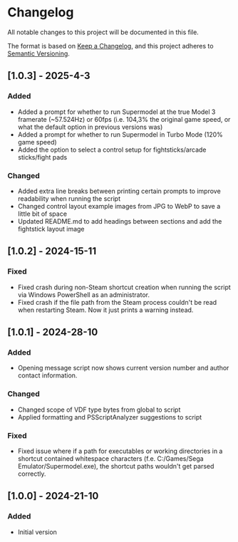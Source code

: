 # Changelog

All notable changes to this project will be documented in this file.

The format is based on [Keep a Changelog](https://keepachangelog.com/en/1.1.0/),
and this project adheres to [Semantic Versioning](https://semver.org/spec/v2.0.0.html).

## [1.0.3] - 2025-4-3

### Added

- Added a prompt for whether to run Supermodel at the true Model 3 framerate (~57.524Hz) or 60fps (i.e. 104,3% the original game speed, or what the default option in previous versions was)
- Added a prompt for whether to run Supermodel in Turbo Mode (120% game speed)
- Added the option to select a control setup for fightsticks/arcade sticks/fight pads

### Changed

- Added extra line breaks between printing certain prompts to improve readability when running the script
- Changed control layout example images from JPG to WebP to save a little bit of space
- Updated README.md to add headings between sections and add the fightstick layout image

## [1.0.2] - 2024-15-11

### Fixed

- Fixed crash during non-Steam shortcut creation when running the script via
Windows PowerShell as an administrator.
- Fixed crash if the file path from the Steam process couldn't be read when
restarting Steam. Now it just prints a warning instead.

## [1.0.1] - 2024-28-10

### Added

- Opening message script now shows current version number and author contact information.

### Changed

- Changed scope of VDF type bytes from global to script
- Applied formatting and PSScriptAnalyzer suggestions to script

### Fixed

- Fixed issue where if a path for executables or working directories in a shortcut
contained whitespace characters (f.e. C:/Games/Sega Emulator/Supermodel.exe), the
shortcut paths wouldn't get parsed correctly.

## [1.0.0] - 2024-21-10

### Added

- Initial version
